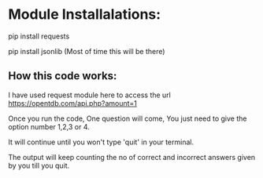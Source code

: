 # Module Installalations:

pip install requests

pip install jsonlib (Most of time this will be there)

## How this code works:

I have used request module here to access the url https://opentdb.com/api.php?amount=1

Once you run the code, One question will come, You just need to give the option number 1,2,3 or 4.

It will continue until you won't type 'quit' in your terminal.

The output will keep counting the no of correct and incorrect answers given by you till you quit.

